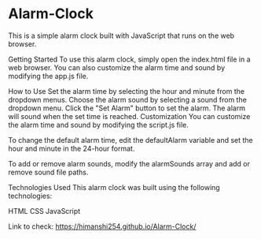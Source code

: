 # Alarm-Clock

This is a simple alarm clock built with JavaScript that runs on the web browser.

Getting Started To use this alarm clock, simply open the index.html file in a web browser. You can also customize the alarm time and sound by modifying the app.js file.

How to Use Set the alarm time by selecting the hour and minute from the dropdown menus. Choose the alarm sound by selecting a sound from the dropdown menu. Click the "Set Alarm" button to set the alarm. The alarm will sound when the set time is reached. Customization You can customize the alarm time and sound by modifying the script.js file.

To change the default alarm time, edit the defaultAlarm variable and set the hour and minute in the 24-hour format.

To add or remove alarm sounds, modify the alarmSounds array and add or remove sound file paths.

Technologies Used This alarm clock was built using the following technologies:

HTML CSS JavaScript

Link to check: https://himanshi254.github.io/Alarm-Clock/
